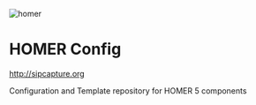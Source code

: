 ![homer](http://i.imgur.com/ViXcGAD.png)

# HOMER Config
http://sipcapture.org

Configuration and Template repository for HOMER 5 components
